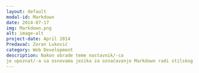 ```yaml
---
layout: default
modal-id: Markdown
date: 2014-07-17
img: Markdown.png
alt: image-alt
project-date: April 2014
Predavač: Zoran Luković
category: Web Development
description: Nakon obrade teme nastavnik/-ca  
je upoznat/-a sa osnovama jezika za označavanje Markdown radi stilskog uređivanja repozitorijuma i onlajn svezaka sa zadacima;
---
```

